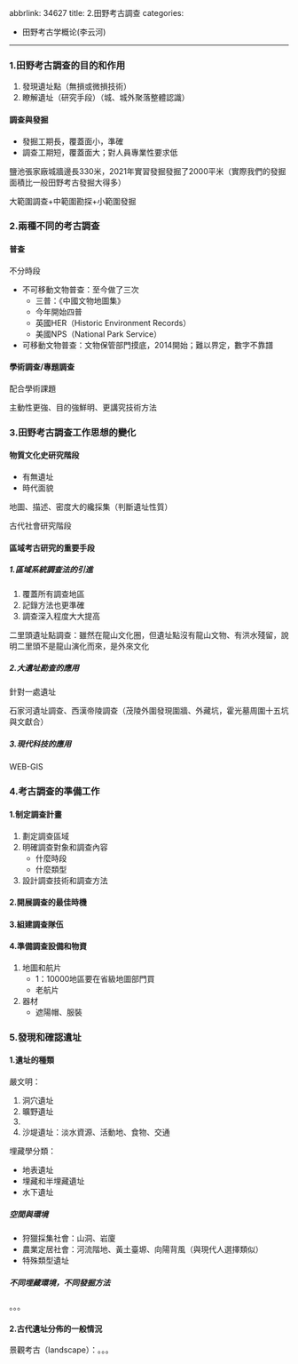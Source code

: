 abbrlink: 34627
title: 2.田野考古調查
categories:
  - 田野考古学概论(李云河)
---
### 1.田野考古調查的目的和作用

1. 發現遺址點（無損或微損技術）
2. 瞭解遺址（研究手段）（城、城外聚落整體認識）

#### 調查與發掘

- 發掘工期長，覆蓋面小，準確
- 調查工期短，覆蓋面大；對人員專業性要求低

鹽池張家廠城牆邊長330米，2021年實習發掘發掘了2000平米（實際我們的發掘面積比一般田野考古發掘大得多）

大範圍調查+中範圍勘探+小範圍發掘

### 2.兩種不同的考古調查

#### 普查

不分時段

- 不可移動文物普查：至今做了三次
	- 三普：《中國文物地圖集》
	- 今年開始四普
	- 英國HER（Historic Environment Records）
	- 美國NPS（National Park Service）
- 可移動文物普查：文物保管部門摸底，2014開始；難以界定，數字不靠譜

#### 學術調查/專題調查

配合學術課題

主動性更強、目的強鮮明、更講究技術方法

### 3.田野考古調查工作思想的變化

#### 物質文化史研究階段

- 有無遺址
- 時代面貌

地圖、描述、密度大的纔採集（判斷遺址性質）

古代社會研究階段

#### 區域考古研究的重要手段

##### 1.區域系統調查法的引進

1. 覆蓋所有調查地區
2. 記錄方法也更準確
3. 調查深入程度大大提高

二里頭遺址點調查：雖然在龍山文化圈，但遺址點沒有龍山文物、有洪水殘留，說明二里頭不是龍山演化而來，是外來文化

##### 2.大遺址勘查的應用

針對一處遺址

石家河遺址調查、西漢帝陵調查（茂陵外圍發現圍牆、外藏坑，霍光墓周圍十五坑與文獻合）

##### 3.現代科技的應用

WEB-GIS

### 4.考古調查的準備工作

#### 1.制定調查計畫

1. 劃定調查區域
2. 明確調查對象和調查內容
	- 什麼時段
	- 什麼類型
1. 設計調查技術和調查方法

#### 2.開展調查的最佳時機

#### 3.組建調查隊伍

#### 4.準備調查設備和物資

1. 地圖和航片
	- 1：10000地區要在省級地圖部門買
	- 老航片
1. 器材
	- 遮陽帽、服裝

### 5.發現和確認遺址

#### 1.遺址的種類

嚴文明：

1. 洞穴遺址
2. 曠野遺址
3. 
4. 沙堤遺址：淡水資源、活動地、食物、交通

埋藏學分類：

- 地表遺址
- 埋藏和半埋藏遺址
- 水下遺址

##### 空間與環境

- 狩獵採集社會：山洞、岩廈
- 農業定居社會：河流階地、黃土臺塬、向陽背風（與現代人選擇類似）
- 特殊類型遺址

##### 不同埋藏環境，不同發掘方法

。。。

#### 2.古代遺址分佈的一般情況

景觀考古（landscape）：。。。